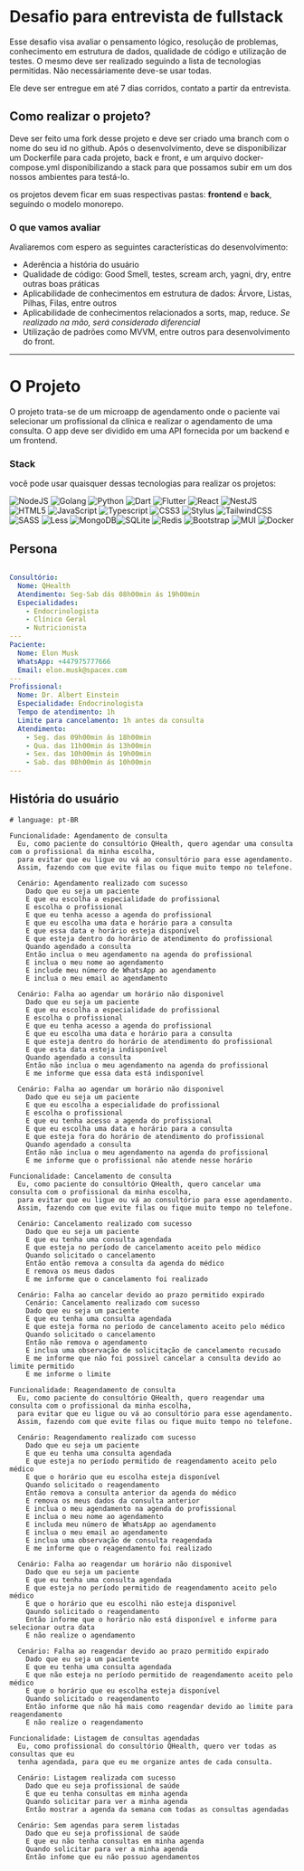 # Desafio para entrevista de fullstack

Esse desafio visa avaliar o pensamento lógico, resolução de problemas, conhecimento em estrutura de dados, qualidade de código e utilização de testes. O mesmo deve ser realizado seguindo a lista de tecnologias permitidas. Não necessáriamente deve-se usar todas. 

Ele deve ser entregue em até 7 dias corridos, contato a partir da entrevista.

## Como realizar o projeto?
Deve ser feito uma fork desse projeto e deve ser criado uma branch com o nome do seu id no github. Após o desenvolvimento, deve se disponibilizar um Dockerfile para cada projeto, back e front, e um arquivo docker-compose.yml disponibilizando a stack para que possamos subir em um dos nossos ambientes para testá-lo.

os projetos devem ficar em suas respectivas pastas: **frontend** e **back**, seguindo o modelo monorepo.

### O que vamos avaliar
Avaliaremos com espero as seguintes características do desenvolvimento:
 - Aderência a história do usuário
 - Qualidade de código: Good Smell, testes, scream arch, yagni, dry, entre outras boas práticas
 - Aplicabilidade de conhecimentos em estrutura de dados: Árvore, Listas, Pilhas, Filas, entre outros
 - Aplicabilidade de conhecimentos relacionados a sorts, map, reduce. *Se realizado na mão, será considerado diferencial*
 - Utilização de padrões como MVVM, entre outros para desenvolvimento do front.

---

# O Projeto

O projeto trata-se de um microapp de agendamento onde o paciente vai selecionar um profissional da clínica e realizar o agendamento de uma consulta. O app deve ser dividido em uma API fornecida por um backend e um frontend.

### Stack
você pode usar quaisquer dessas tecnologias para realizar os projetos:

![NodeJS](https://img.shields.io/badge/node.js-6DA55F?style=for-the-badge&logo=node.js&logoColor=white) 
![Golang](https://img.shields.io/badge/go-%2300ADD8.svg?style=for-the-badge&logo=go&logoColor=white) 
![Python](https://img.shields.io/badge/python-3670A0?style=for-the-badge&logo=python&logoColor=ffdd54) 
![Dart](https://img.shields.io/badge/dart-%230175C2.svg?style=for-the-badge&logo=dart&logoColor=white) 
![Flutter](https://img.shields.io/badge/Flutter-%2302569B.svg?style=for-the-badge&logo=Flutter&logoColor=white) 
![React](https://img.shields.io/badge/react-%2320232a.svg?style=for-the-badge&logo=react&logoColor=%2361DAFB)
![NestJS](https://img.shields.io/badge/nestjs-%23E0234E.svg?style=for-the-badge&logo=nestjs&logoColor=white)
![HTML5](https://img.shields.io/badge/html5-%23E34F26.svg?style=for-the-badge&logo=html5&logoColor=white) 
![JavaScript](https://img.shields.io/badge/javascript-%23323330.svg?style=for-the-badge&logo=javascript&logoColor=%23F7DF1E)
![Typescript](https://img.shields.io/badge/typescript-%23323330.svg?style=for-the-badge&logo=typescript&logoColor=%23F7DF1E)
![CSS3](https://img.shields.io/badge/css3-%231572B6.svg?style=for-the-badge&logo=css3&logoColor=white)
![Stylus](https://img.shields.io/badge/stylus-%23ff6347.svg?style=for-the-badge&logo=stylus&logoColor=white)
![TailwindCSS](https://img.shields.io/badge/tailwindcss-%2338B2AC.svg?style=for-the-badge&logo=tailwind-css&logoColor=white)
![SASS](https://img.shields.io/badge/SASS-hotpink.svg?style=for-the-badge&logo=SASS&logoColor=white)
![Less](https://img.shields.io/badge/less-2B4C80?style=for-the-badge&logo=less&logoColor=white)
![MongoDB](https://img.shields.io/badge/MongoDB-%234ea94b.svg?style=for-the-badge&logo=mongodb&logoColor=white)![SQLite](https://img.shields.io/badge/sqlite-%2307405e.svg?style=for-the-badge&logo=sqlite&logoColor=white)
![Redis](https://img.shields.io/badge/redis-%23DD0031.svg?style=for-the-badge&logo=redis&logoColor=white) 
![Bootstrap](https://img.shields.io/badge/bootstrap-%23563D7C.svg?style=for-the-badge&logo=bootstrap&logoColor=white)
![MUI](https://img.shields.io/badge/MUI-%230081CB.svg?style=for-the-badge&logo=mui&logoColor=white)
![Docker](https://img.shields.io/badge/docker-%230db7ed.svg?style=for-the-badge&logo=docker&logoColor=white)

## Persona

```yml

Consultório:
  Nome: QHealth
  Atendimento: Seg-Sab dás 08h00min ás 19h00min
  Especialidades: 
    - Endocrinologista
    - Clínico Geral
    - Nutricionista
---
Paciente:
  Nome: Elon Musk
  WhatsApp: +447975777666
  Email: elon.musk@spacex.com
---  
Profissional:
  Nome: Dr. Albert Einstein
  Especialidade: Endocrinologista
  Tempo de atendimento: 1h
  Limite para cancelamento: 1h antes da consulta
  Atendimento: 
    - Seg. das 09h00min ás 18h00min
    - Qua. das 11h00min ás 13h00min
    - Sex. das 10h00min ás 19h00min
    - Sab. das 08h00min ás 10h00min
---
```

## História do usuário
```gherkin
# language: pt-BR

Funcionalidade: Agendamento de consulta
  Eu, como paciente do consultório QHealth, quero agendar uma consulta com o profissional da minha escolha,
  para evitar que eu ligue ou vá ao consultório para esse agendamento.
  Assim, fazendo com que evite filas ou fique muito tempo no telefone.

  Cenário: Agendamento realizado com sucesso
    Dado que eu seja um paciente
    E que eu escolha a especialidade do profissional
    E escolha o profissional
    E que eu tenha acesso a agenda do profissional
    E que eu escolha uma data e horário para a consulta
    E que essa data e horário esteja disponível
    E que esteja dentro do horário de atendimento do profissional
    Quando agendado a consulta
    Então inclua o meu agendamento na agenda do profissional
    E inclua o meu nome ao agendamento
    E include meu número de WhatsApp ao agendamento
    E inclua o meu email ao agendamento

  Cenário: Falha ao agendar um horário não disponivel
    Dado que eu seja um paciente
    E que eu escolha a especialidade do profissional
    E escolha o profissional
    E que eu tenha acesso a agenda do profissional
    E que eu escolha uma data e horário para a consulta
    E que esteja dentro do horário de atendimento do profissional
    E que esta data esteja indisponível
    Quando agendado a consulta
    Então não inclua o meu agendamento na agenda do profissional
    E me informe que essa data está indisponível

  Cenário: Falha ao agendar um horário não disponivel
    Dado que eu seja um paciente
    E que eu escolha a especialidade do profissional
    E escolha o profissional
    E que eu tenha acesso a agenda do profissional
    E que eu escolha uma data e horário para a consulta
    E que esteja fora do horário de atendimento do profissional
    Quando agendado a consulta
    Então não inclua o meu agendamento na agenda do profissional
    E me informe que o profissional não atende nesse horário

Funcionalidade: Cancelamento de consulta
  Eu, como paciente do consultório QHealth, quero cancelar uma consulta com o profissional da minha escolha,
  para evitar que eu ligue ou vá ao consultório para esse agendamento.
  Assim, fazendo com que evite filas ou fique muito tempo no telefone.

  Cenário: Cancelamento realizado com sucesso
    Dado que eu seja um paciente
    E que eu tenha uma consulta agendada
    E que esteja no período de cancelamento aceito pelo médico
    Quando solicitado o cancelamento
    Então então remova a consulta da agenda do médico
    E remova os meus dados
    E me informe que o cancelamento foi realizado

  Cenário: Falha ao cancelar devido ao prazo permitido expirado
    Cenário: Cancelamento realizado com sucesso
    Dado que eu seja um paciente
    E que eu tenha uma consulta agendada
    E que esteja forma no período de cancelamento aceito pelo médico
    Quando solicitado o cancelamento
    Então não remova o agendamento
    E inclua uma observação de solicitação de cancelamento recusado
    E me informe que não foi possivel cancelar a consulta devido ao limite permitido
    E me informe o limite

Funcionalidade: Reagendamento de consulta
  Eu, como paciente do consultório QHealth, quero reagendar uma consulta com o profissional da minha escolha,
  para evitar que eu ligue ou vá ao consultório para esse agendamento.
  Assim, fazendo com que evite filas ou fique muito tempo no telefone.

  Cenário: Reagendamento realizado com sucesso
    Dado que eu seja um paciente
    E que eu tenha uma consulta agendada
    E que esteja no período permitido de reagendamento aceito pelo médico
    E que o horário que eu escolha esteja disponível
    Quando solicitado o reagendamento
    Então remova a consulta anterior da agenda do médico
    E remova os meus dados da consulta anterior
    E inclua o meu agendamento na agenda do profissional
    E inclua o meu nome ao agendamento
    E includa meu número de WhatsApp ao agendamento
    E inclua o meu email ao agendamento
    E inclua uma observação de consulta reagendada
    E me informe que o reagendamento foi realizado

  Cenário: Falha ao reagendar um horário não disponivel
    Dado que eu seja um paciente
    E que eu tenha uma consulta agendada
    E que esteja no período permitido de reagendamento aceito pelo médico
    E que o horário que eu escolhi não esteja disponivel
    Qaundo solicitado o reagendamento
    Então informe que o horário não está disponível e informe para selecionar outra data
    E não realize o agendamento

  Cenário: Falha ao reagendar devido ao prazo permitido expirado
    Dado que eu seja um paciente
    E que eu tenha uma consulta agendada
    E que não esteja no período permitido de reagendamento aceito pelo médico
    E que o horário que eu escolha esteja disponível
    Quando solicitado o reagendamento
    Então informe que não há mais como reagendar devido ao limite para reagendamento
    E não realize o reagendamento

Funcionalidade: Listagem de consultas agendadas
  Eu, como profissional do consultório QHealth, quero ver todas as consultas que eu
  tenha agendada, para que eu me organize antes de cada consulta.

  Cenário: Listagem realizada com sucesso
    Dado que eu seja profissional de saúde
    E que eu tenha consultas em minha agenda
    Quando solicitar para ver a minha agenda
    Então mostrar a agenda da semana com todas as consultas agendadas

  Cenário: Sem agendas para serem listadas
    Dado que eu seja profissional de saúde
    E que eu não tenha consultas em minha agenda
    Quando solicitar para ver a minha agenda
    Então infome que eu não possuo agendamentos
```
